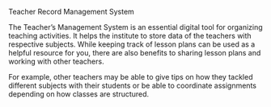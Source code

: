 Teacher Record Management System

The Teacher’s Management System is an essential digital tool for organizing teaching activities. It helps the institute to store data of the teachers with respective subjects.
While keeping track of lesson plans can be used as a helpful resource for you, there are also benefits to sharing lesson plans and working with other teachers.

For example, other teachers may be able to give tips on how they tackled different subjects with their students or be able to coordinate assignments depending on how classes are structured.
